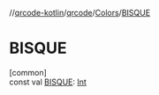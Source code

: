 //[qrcode-kotlin](../../../index.md)/[qrcode](../index.md)/[Colors](index.md)/[BISQUE](-b-i-s-q-u-e.md)

# BISQUE

[common]\
const val [BISQUE](-b-i-s-q-u-e.md): [Int](https://kotlinlang.org/api/latest/jvm/stdlib/kotlin/-int/index.html)
